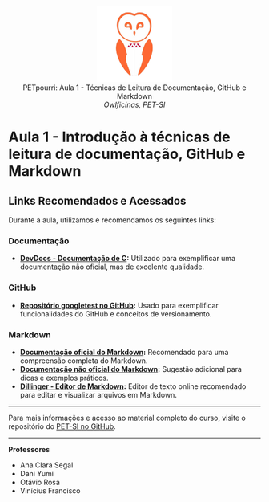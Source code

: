 <p align="center">
  <img src="../../logo.png" width="150" /><br/>
 PETpourri: Aula 1 - Técnicas de Leitura de Documentação, GitHub e Markdown <br/>
  <i>Owlficinas, PET-SI</i>
</p>

# Aula 1 - Introdução à técnicas de leitura de documentação, GitHub e Markdown

## Links Recomendados e Acessados

Durante a aula, utilizamos e recomendamos os seguintes links:

### Documentação

- **[DevDocs - Documentação de C](https://devdocs.io/c/):** Utilizado para exemplificar uma documentação não oficial, mas de excelente qualidade.

### GitHub

- **[Repositório googletest no GitHub](https://github.com/google/googletest):** Usado para exemplificar funcionalidades do GitHub e conceitos de versionamento.

### Markdown

- **[Documentação oficial do Markdown](https://daringfireball.net/projects/markdown/):** Recomendado para uma compreensão completa do Markdown.
- **[Documentação não oficial do Markdown](https://www.markdownguide.org/):** Sugestão adicional para dicas e exemplos práticos.
- **[Dillinger - Editor de Markdown](https://dillinger.io/):** Editor de texto online recomendado para editar e visualizar arquivos em Markdown.

---

Para mais informações e acesso ao material completo do curso, visite o repositório do [PET-SI no GitHub](https://github.com/petsieach).

---

**Professores**
- Ana Clara Segal
- Dani Yumi
- Otávio Rosa
- Vinícius Francisco
